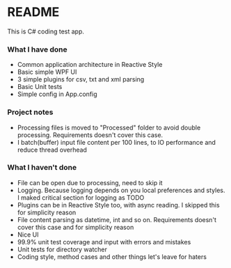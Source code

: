 # README #

This is C# coding test app.

### What I have done ###

* Common application architecture in Reactive Style
* Basic simple WPF UI
* 3 simple plugins for csv, txt and xml parsing
* Basic Unit tests
* Simple config in App.config

### Project notes ###

* Processing files is moved to "Processed" folder to avoid double processing. Requirements doesn't cover this case.
* I batch(buffer) input file content per 100 lines, to IO performance and reduce thread overhead

### What I haven't done ###

* File can be open due to processing, need to skip it
* Logging. Because logging depends on you local preferences and styles. I maked critical section for logging as TODO
* Plugins can be in Reactive Style too, with async reading. I skipped this for simplicity reason
* File content parsing as datetime, int and so on. Requirements doesn't cover this case and for simplicity reason
* Nice UI
* 99.9% unit test coverage and input with errors and mistakes 
* Unit tests for directory watcher
* Coding style, method cases and other things let's leave for haters
